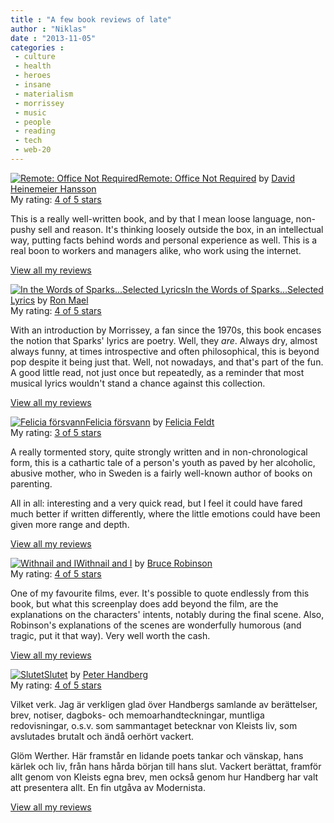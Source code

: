 ```yaml
---
title : "A few book reviews of late"
author : "Niklas"
date : "2013-11-05"
categories : 
 - culture
 - health
 - heroes
 - insane
 - materialism
 - morrissey
 - music
 - people
 - reading
 - tech
 - web-20
---
```


[![Remote: Office Not Required](https://d202m5krfqbpi5.cloudfront.net/books/1363265098m/17316682.jpg)](https://www.goodreads.com/book/show/17316682-remote)[Remote: Office Not Required](https://www.goodreads.com/book/show/17316682-remote) by [David Heinemeier Hansson](https://www.goodreads.com/author/show/23587.David_Heinemeier_Hansson)  
My rating: [4 of 5 stars](https://www.goodreads.com/review/show/753249463)  
  
This is a really well-written book, and by that I mean loose language, non-pushy sell and reason. It's thinking loosely outside the box, in an intellectual way, putting facts behind words and personal experience as well. This is a real boon to workers and managers alike, who work using the internet.  
  
[View all my reviews](https://www.goodreads.com/review/list/2106358-niklas-pivic)

[![In the Words of Sparks...Selected Lyrics](https://d202m5krfqbpi5.cloudfront.net/books/1365393395m/17169396.jpg)](https://www.goodreads.com/book/show/17169396-in-the-words-of-sparks-selected-lyrics)[In the Words of Sparks...Selected Lyrics](https://www.goodreads.com/book/show/17169396-in-the-words-of-sparks-selected-lyrics) by [Ron Mael](https://www.goodreads.com/author/show/6864158.Ron_Mael)  
My rating: [4 of 5 stars](https://www.goodreads.com/review/show/754328982)  
  
With an introduction by Morrissey, a fan since the 1970s, this book encases the notion that Sparks' lyrics are poetry. Well, they _are_. Always dry, almost always funny, at times introspective and often philosophical, this is beyond pop despite it being just that. Well, not nowadays, and that's part of the fun. A good little read, not just once but repeatedly, as a reminder that most musical lyrics wouldn't stand a chance against this collection.  
  
[View all my reviews](https://www.goodreads.com/review/list/2106358-niklas-pivic)

[![Felicia försvann](https://d202m5krfqbpi5.cloudfront.net/books/1381598583m/18664208.jpg)](https://www.goodreads.com/book/show/18664208-felicia-f-rsvann)[Felicia försvann](https://www.goodreads.com/book/show/18664208-felicia-f-rsvann) by [Felicia Feldt](https://www.goodreads.com/author/show/5557286.Felicia_Feldt)  
My rating: [3 of 5 stars](https://www.goodreads.com/review/show/749659887)  
  
A really tormented story, quite strongly written and in non-chronological form, this is a cathartic tale of a person's youth as paved by her alcoholic, abusive mother, who in Sweden is a fairly well-known author of books on parenting.  
  
All in all: interesting and a very quick read, but I feel it could have fared much better if written differently, where the little emotions could have been given more range and depth.  
  
[View all my reviews](https://www.goodreads.com/review/list/2106358-niklas-pivic)

[![Withnail and I](http://d202m5krfqbpi5.cloudfront.net/books/1348951502m/460853.jpg)](http://www.goodreads.com/book/show/460853)[Withnail and I](http://www.goodreads.com/book/show/460853) by [Bruce Robinson](http://www.goodreads.com/author/show/79289)  
My rating: [4 of 5 stars](http://www.goodreads.com/review/show/746452464)  
  
One of my favourite films, ever. It's possible to quote endlessly from this book, but what this screenplay does add beyond the film, are the explanations on the characters' intents, notably during the final scene. Also, Robinson's explanations of the scenes are wonderfully humorous (and tragic, put it that way). Very well worth the cash.  
  
[View all my reviews](http://www.goodreads.com/review/show/746452464)

[![Slutet](https://d202m5krfqbpi5.cloudfront.net/books/1377866440m/17616222.jpg)](https://www.goodreads.com/book/show/17616222-slutet)[Slutet](https://www.goodreads.com/book/show/17616222-slutet) by [Peter Handberg](https://www.goodreads.com/author/show/859126.Peter_Handberg)  
My rating: [4 of 5 stars](https://www.goodreads.com/review/show/706661881)  
  
Vilket verk. Jag är verkligen glad över Handbergs samlande av berättelser, brev, notiser, dagboks- och memoarhandteckningar, muntliga redovisningar, o.s.v. som sammantaget betecknar von Kleists liv, som avslutades brutalt och ändå oerhört vackert.  
  
Glöm Werther. Här framstår en lidande poets tankar och vänskap, hans kärlek och liv, från hans hårda början till hans slut. Vackert berättat, framför allt genom von Kleists egna brev, men också genom hur Handberg har valt att presentera allt. En fin utgåva av Modernista.  
  
[View all my reviews](https://www.goodreads.com/review/list/2106358-niklas-pivic)
